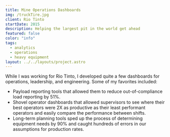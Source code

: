 ```yaml
---
title: Mine Operations Dashboards
img: /truckTire.jpg
client: Rio Tinto
startDate: 2015
description: Helping the largest pit in the world get ahead
featured: false
color: "info"
tags:
  - analytics
  - operations
  - heavy equipment
layout: ../../layouts/project.astro
---
```

While I was working for Rio Tinto, I developed quite a few dashboards for operations, leadership, and engineering. Some of my favorites included:
- Payload reporting tools that allowed them to reduce out-of-compliance load reporting by 51%.
- Shovel operator dashboards that allowed supervisors to see where their best operators were 2X as productive as their least performant operators and easily compare the performance between shifts.
- Long-term planning tools sped up the process of determining equipment needs by 90% and caught hundreds of errors in our assumptions for production rates.
